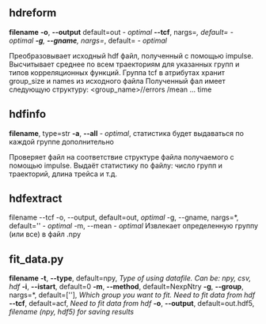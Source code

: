 ## hdreform

   **filename**
   **-o**, **--output** default=out - _optimal_
   **--tcf**, nargs=*, default= - _optimal_
   **-g**, **--gname**, nargs=*, default= - _optimal_

   Преобразовывает исходный hdf файл, полученный с помощью impulse. Высчитывает среднее по всем траекториям для указанных групп и типов корреляционных функций. 
   Группа tcf в атрибутах хранит group_size и names из исходного файла
   Полученный фал имеет следующую структуру: <group_name>/<tcf>/errors
                                                                /mean
                                              ...
                                              time

## hdfinfo

   **filename**, type=str
   **-a**, **--all** - _optimal_, статистика будет выдаваться по каждой группе дополнительно

   Проверяет файл на соответствие структуре файла получаемого с помощью impulse. Выдаёт статистику по файлу: число групп и траекторий, длина трейса и т.д.

## hdfextract

   filename
   --tcf 
   -o, --output, default=out, _optimal_
   -g, --gname,  nargs=*, default='' - _optimal_
   -m, --mean - _optimal_
   Извлекает определенную группу (или все) в файл .npy

## fit_data.py

   **filename**
   **-t**, **--type**, default=npy, _Type of using datafile. Can be: npy, csv, hdf_
   **-i**, **--istart**, default=0
   **-m**, **--method**, default=NexpNtry
   **-g**, **--group**, nargs=*, default=[''], _Which group you want to fit. Need to fit data from hdf_
   **--tcf**, default=acf, _Need to fit data from hdf_
   **-o**, **--output**, default=out.hdf5, _filename (npy, hdf5) for saving results_
